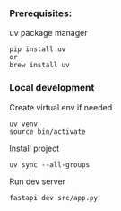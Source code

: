 ### Prerequisites:
uv package manager

```
pip install uv
or
brew install uv
```

### Local development
Create virtual env if needed
```shell
uv venv
source bin/activate
```
Install project
```shell
uv sync --all-groups
```
Run dev server
```shell
fastapi dev src/app.py
```
